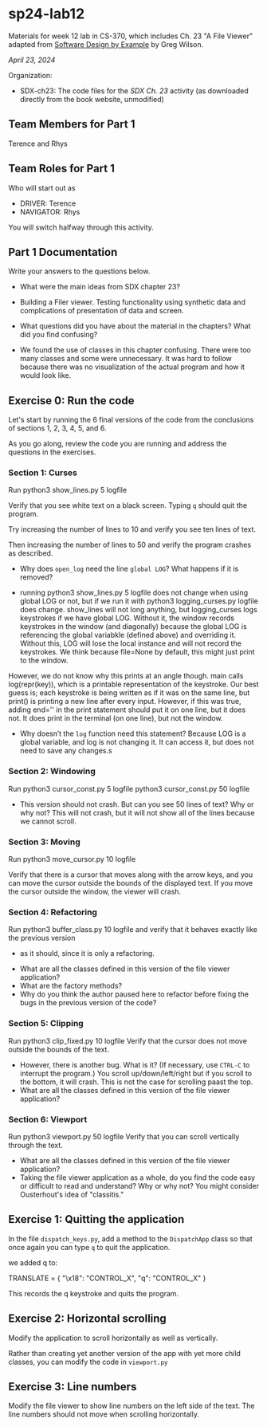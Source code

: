 # sp24-lab12
Materials for week 12 lab in CS-370, which includes Ch. 23 "A File Viewer" adapted from [Software Design by Example](https://third-bit.com/sdxpy/) by Greg Wilson.

_April 23, 2024_

Organization:
* SDX-ch23: The code files for the _SDX Ch. 23_ activity (as downloaded directly from the book website, unmodified) 

## Team Members for Part 1
Terence and Rhys

## Team Roles for Part 1
Who will start out as
* DRIVER: Terence 
* NAVIGATOR: Rhys

You will switch halfway through this activity.

## Part 1 Documentation

Write your answers to the questions below.

* What were the main ideas from SDX chapter 23?
- Building a Filer viewer. Testing functionality using synthetic data and complications of presentation of data and screen. 
* What questions did you have about the material in the chapters? What did you find confusing?
- We found the use of classes in this chapter confusing. There were too many classes and some were unnecessary. It was hard to follow because there was no visualization of the actual program and how it would look like. 

## Exercise 0: Run the code

Let's start by running the 6 final versions of the code from 
the conclusions of sections 1, 2, 3, 4, 5, and 6.

As you go along, review the code you are running and address the questions 
in the exercises.

### Section 1: Curses
Run
    python3 show_lines.py 5 logfile

Verify that you see white text on a black screen. 
Typing `q` should quit the program.

Try increasing the number of lines to 10 and verify you see ten lines of text.

Then increasing the number of lines to 50 and verify the program crashes as described.

* Why does `open_log` need the line `global LOG`? What happens if it is removed?
- running python3 show_lines.py 5 logfile does not change when using global LOG or not, but if we run it with python3 logging_curses.py logfile does change. show_lines will not long anything, but logging_curses logs keystrokes if we have global LOG. Without it, the window records keystrokes in the window (and diagonally) because the global LOG is referencing the global variabkle (defined above) and overriding it. Without this, LOG will lose the local instance and will not record the keystrokes. We think because file=None by default, this might just print to the window. 

However, we do not know why this prints at an angle though. main calls log(repr(key)), which is a printable representation of the keystroke. Our best guess is; each keystroke is being written as if it was on the same line, but print() is printing a new line after every input. However, if this was true, adding end='' in the print statement should put it on one line, but it does not. It does print in the terminal (on one line), but not the window.

* Why doesn’t the `log` function need this statement?
Because LOG is a global variable, and log is not changing it. It can access it, but does not need to save any changes.s

### Section 2: Windowing
Run
    python3 cursor_const.py 5 logfile
    python3 cursor_const.py 50 logfile

* This version should not crash. But can you see 50 lines of text? Why or why not?
This will not crash, but it will not show all of the lines because we cannot scroll.

### Section 3: Moving
Run 
    python3 move_cursor.py 10 logfile

Verify that there is a cursor that moves along with the arrow keys, 
and you can move the cursor outside the bounds of the displayed text.
If you move the cursor outside the window, the viewer will crash.

### Section 4: Refactoring
Run 
    python3 buffer_class.py 10 logfile
and verify that it behaves exactly like the previous version 
- as it should, since it is only a refactoring. 

* What are all the classes defined in this version of the file viewer application?
* What are the factory methods?
* Why do you think the author paused here to refactor before fixing the 
bugs in the previous version of the code?

### Section 5: Clipping
Run
    python3 clip_fixed.py 10 logfile
Verify that the cursor does not move outside the bounds of the text.

* However, there is another bug. What is it? (If necessary, use `CTRL-C` to interrupt the program.)
You scroll up/down/left/right but if you scroll to the bottom, it will crash. This is not the case for scrolling paast the top.
* What are all the classes defined in this version of the file viewer application?

### Section 6: Viewport
Run
    python3 viewport.py 50 logfile
Verify that you can scroll vertically through the text.
* What are all the classes defined in this version of the file viewer application?
* Taking the file viewer application as a whole, do you find the code easy or difficult to read and understand? Why or why not? You might consider Ousterhout's idea of "classitis."

## Exercise 1: Quitting the application

In the file `dispatch_keys.py`, add a method to the `DispatchApp` class so that once again you can type `q` to quit the application.

we added q to:

TRANSLATE = {
    "\x18": "CONTROL_X",
    "q": "CONTROL_X"
}

This records the q keystroke and quits the program.

## Exercise 2: Horizontal scrolling

Modify the application to scroll horizontally as well as vertically.

Rather than creating yet another version of the app with 
yet more child classes, you can modify the code in `viewport.py`

## Exercise 3: Line numbers

Modify the file viewer to show line numbers on the left side of the text.
The line numbers should not move when scrolling horizontally.
